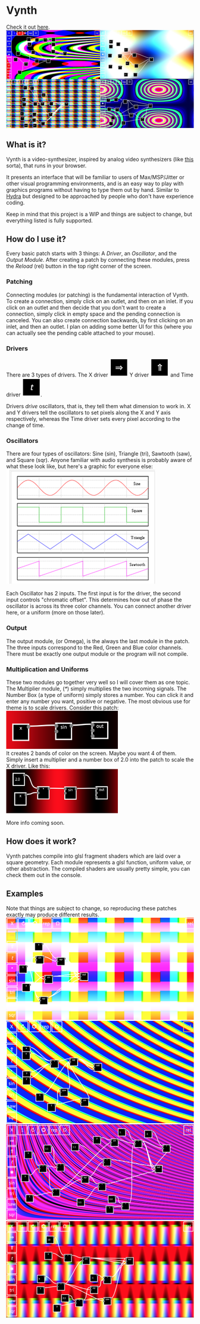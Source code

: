 # Vynth
Check it out [here](https://jdillonh.github.io/Vynth/).  
![collage](https://github.com/jdillonh/Vynth/blob/master/examples/collage.jpg)
## What is it?
Vynth is a video-synthesizer, inspired by analog video synthesizers 
(like [this](https://www.youtube.com/watch?v=5a7Lw08Ps6U) sorta), 
that runs in your browser.

It presents an interface that will be familiar to users of Max/MSP/Jitter or other visual programming 
environments, and is an easy way to play with graphics programs without having to 
type them out by hand. Similar to [Hydra](https://github.com/ojack/hydra) but designed to be approached
by people who don't have experience coding.

Keep in mind that this project is a WIP and things are subject to change, 
but everything listed is fully supported.

## How do I use it?
Every basic patch starts with 3 things: 
A *Driver*, an *Oscillator*, and the *Output Module*.
After creating a patch by connecting these modules,
press the *Reload* (rel) button in the top right corner of the screen.

### Patching
Connecting modules (or patching) is the fundamental interaction of Vynth.
To create a connection, simply click on an outlet, and then on an inlet. 
If you click on an outlet and then decide that you don't want to create a connection, 
simply click in empty space and the pending connection is canceled.
You can also create connection backwards, by first clicking on an inlet, and then an outlet.
I plan on adding some better UI for this 
(where you can actually see the pending cable attached to your mouse).

### Drivers
There are 3 types of drivers.
The X driver
<img src="https://github.com/jdillonh/Vynth/blob/master/examples/xdriver.png" width="50px" height="50px">
Y driver
<img src="https://github.com/jdillonh/Vynth/blob/master/examples/ydriver.png" width="50px" height="50px">
and Time driver
<img src="https://github.com/jdillonh/Vynth/blob/master/examples/timedriver.png" width="50px" height="50px">.

Drivers *drive* oscillators, that is, they tell them what dimension to work in.
X and Y drivers tell the oscillators to set pixels along the X and Y axis respectively, whereas 
the Time driver sets every pixel according to the change of time.

### Oscillators
There are four types of oscillators: Sine (sin), Triangle (tri), Sawtooth (saw), and Square (sqr).
Anyone familiar with audio synthesis is probably aware of what these look like, but here's a graphic 
for everyone else:
![waveshapes](https://github.com/jdillonh/Vynth/blob/master/examples/waveshapes.png)

Each Oscillator has 2 inputs. The first input is for the driver, the second input controls 
"chromatic offset". This determines how out of phase the oscillator is across its three color channels.
You can connect another driver here, or a uniform (more on those later).

### Output
The output module, (or Omega), is the always the last module in the patch. The three inputs 
correspond to the Red, Green and Blue color channels.
There must be exactly one output module or the program will not compile.

### Multiplication and Uniforms
These two modules go together very well so I will cover them as one topic.
The Multiplier module, (*\**) simply multiplies the two incoming signals. The Number Box 
(a type of uniform) simply stores a number. You can click it and enter any number you want, positive 
or negative.
The most obvious use for theme is to scale drivers. Consider this patch:  
<img src="https://github.com/jdillonh/Vynth/blob/master/examples/driverscaling1.png" width="300px" height="102px">  
It creates 2 bands of color on the screen. Maybe you want 4 of them. 
Simply insert a multiplier and a number box of 2.0 into the patch to scale the X driver. Like this:  
<img src="https://github.com/jdillonh/Vynth/blob/master/examples/driverscaling2.png" width="300px" height="118px">  

More info coming soon.

## How does it work?
Vynth patches compile into glsl fragment shaders which are laid over a square geometry.
Each module represents a glsl function, uniform value, or other abstraction. 
The compiled shaders are usually pretty simple, you can check them out in the console.

## Examples
Note that things are subject to change, so reproducing these patches exactly 
may produce different results.
![screenshot1](https://github.com/jdillonh/Vynth/blob/master/examples/screenshot1.png)
![screenshot2](https://github.com/jdillonh/Vynth/blob/master/examples/screenshot2.png)
![screenshot3](https://github.com/jdillonh/Vynth/blob/master/examples/screenshot3.png)
![screenshot4](https://github.com/jdillonh/Vynth/blob/master/examples/screenshot4.png)


